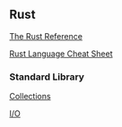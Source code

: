 
## Rust

[The Rust Reference](https://doc.rust-lang.org/reference/)

[Rust Language Cheat Sheet](https://cheats.rs/)

### Standard Library

[Collections](https://doc.rust-lang.org/std/collections/)

[I/O](https://doc.rust-lang.org/std/io/)

